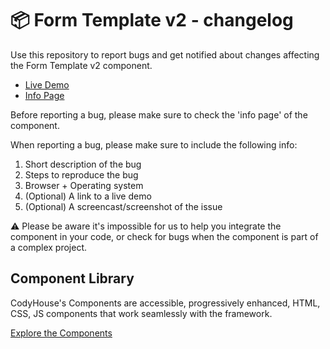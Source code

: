 # 📦 Form Template v2 - changelog

Use this repository to report bugs and get notified about changes affecting the Form Template v2 component.

- [Live Demo](https://codyhouse.co/ds/components/app/form-template-v2)
- [Info Page](https://codyhouse.co/ds/components/info/form-template-v2)

Before reporting a bug, please make sure to check the 'info page' of the component. 

When reporting a bug, please make sure to include the following info:

1. Short description of the bug
2. Steps to reproduce the bug
3. Browser + Operating system
4. (Optional) A link to a live demo
5. (Optional) A screencast/screenshot of the issue

⚠️ Please be aware it's impossible for us to help you integrate the component in your code, or check for bugs when the component is part of a complex project.

## Component Library

CodyHouse's Components are accessible, progressively enhanced, HTML, CSS, JS components that work seamlessly with the framework.

[Explore the Components](https://codyhouse.co/ds/components)
